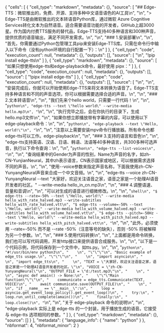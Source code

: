 {
 "cells": [
  {
   "cell_type": "markdown",
   "metadata": {},
   "source": [
    "## Edge-TTS：微软推出的，免费、开源、支持多种中文语音语色的AI工具\n",
    "\n",
    "> Edge-TTS是由微软推出的文本转语音Python库，通过微软 Azure Cognitive Services转化文本为自然语音。适合需要语音功能的开发者，GitHub上超3000星。作为国内付费TTS服务的替代品，Edge-TTS支持40多种语言和300种声音，提供优质的语音输出，满足不同开发需求。\n",
    "\n",
    "### 1.安装部署\n",
    "\n",
    "首先，你需要通过Python包管理工具pip来安装Edge-TTS库。只需在命令行中输入以下命令（没有python环境的自行配置一下）：\n"
   ]
  },
  {
   "cell_type": "code",
   "execution_count": null,
   "metadata": {},
   "outputs": [],
   "source": [
    "\n",
    "!pip install edge-tts\n"
   ]
  },
  {
   "cell_type": "markdown",
   "metadata": {},
   "source": [
    "如果只想使用edge-tts和edge-playback命令，最好使用 pipx："
   ]
  },
  {
   "cell_type": "code",
   "execution_count": null,
   "metadata": {},
   "outputs": [],
   "source": [
    "!pipx install edge-tts"
   ]
  },
  {
   "cell_type": "code",
   "execution_count": null,
   "metadata": {},
   "outputs": [],
   "source": [
    "\n",
    "\n",
    "安装完成后，你就可以开始使用Edge-TTS来将文本转换为语音了。Edge-TTS支持多种语言和不同的声音选项，你可以根据需要选择合适的声音。\n",
    "\n",
    "### 2.文本转语音\n",
    "\n",
    "我们先来个hello world，只需要一行代码！\n",
    "\n",
    "```python\n",
    "edge-tts --text \"hello world\" --write-media hello.mp3\n",
    "```\n",
    "\n",
    "执行完毕之后，会在你执行的目录下，生成hello.mp3文件\n",
    "\n",
    "如果你想立即播放带有字幕的内容，可以使用以下edge-playback命令：\n",
    "\n",
    "```python\n",
    "edge-playback --text \"Hello, world!\"\n",
    "```\n",
    "\n",
    "注意以上需要安装mpv命令行播放器。所有命令也都edge-tts可以工作。edge-playback\n",
    "\n",
    "### 3.支持的语言和音色\n",
    "\n",
    "edge-tts支持英语、汉语、日语、韩语、法语等40多种语言，共300多种可选声音，执行以下命令查询：\n",
    "\n",
    "```python\n",
    "edge-tts --list-voices\n",
    "```\n",
    "\n",
    "查询结果中的Gender为声音的性别，Name为声音的名字，如zh-CN-YunjianNeural，其中zh表示语言，CN表示国家或地区，可以根据需求选择不同的声音。\n",
    "\n",
    "使用--voice参数来指定声音名称，下面我使用zh-CN-YunyangNeural声音来合成一个中文音频。\n",
    "\n",
    "edge-tts --voice zh-CN-YunyangNeural --text \"大家好，欢迎关注语音之家，语音之家是一个助理AI语音开发者的社区。\" --write-media hello_in_cn.mp3\n",
    "\n",
    "### 4.调整语速、音量和音调\n",
    "\n",
    "可以对生成的语音进行细微修改。\n",
    "\n",
    "```shell\n",
    "$ edge-tts --rate=-50% --text \"Hello, world!\" --write-media hello_with_rate_halved.mp3 --write-subtitles hello_with_rate_halved.vtt\n",
    "$ edge-tts --volume=-50% --text \"Hello, world!\" --write-media hello_with_volume_halved.mp3 --write-subtitles hello_with_volume_halved.vtt\n",
    "$ edge-tts --pitch=-50Hz --text \"Hello, world!\" --write-media hello_with_pitch_halved.mp3 --write-subtitles hello_with_pitch_halved.vtt\n",
    "```\n",
    "\n",
    "此外，必须使用 --rate=-50% 而不是 --rate -50%（注意等号的缺失），否则 -50% 将被解释为另一个参数。\n",
    "\n",
    "### 5.使用代码转换\n",
    "\n",
    "上面都是用命令转换，我们也可以写代码调用，开发http接口来提供语音合成服务。\n",
    "\n",
    "以下是一个代码示例，将代码保存到一个文件中，如tts.py。\n",
    "\n",
    "```python\n",
    "#!/usr/bin/env python3\n",
    "    \n",
    "\"\"\"\n",
    "Basic example of edge_tts usage.\n",
    "\"\"\"\n",
    "    \n",
    "import asyncio\n",
    "    \n",
    "import edge_tts\n",
    "    \n",
    "TEXT = \"大家好，欢迎关注语音之家，语音之家是一个助理AI语音开发者的社区。\"\n",
    "VOICE = \"zh-CN-YunyangNeural\"\n",
    "OUTPUT_FILE = \"d:/test.mp3\"\n",
    "    \n",
    "    \n",
    "async def amain() -> None:\n",
    "    \"\"\"Main function\"\"\"\n",
    "    communicate = edge_tts.Communicate(TEXT, VOICE)\n",
    "    await communicate.save(OUTPUT_FILE)\n",
    "    \n",
    "    \n",
    "if __name__ == \"__main__\":\n",
    "    loop = asyncio.get_event_loop_policy().get_event_loop()\n",
    "    try:\n",
    "        loop.run_until_complete(amain())\n",
    "    finally:\n",
    "        loop.close()\n",
    "```\n",
    "\n",
    "关于 edge-playback 命令的说明\n",
    "\n",
    "edge-playback 实际上是 edge-tts 的一个封装，用于播放生成的语音。它接受与 edge-tts 选项相同的参数。"
   ]
  },
  {
   "cell_type": "markdown",
   "metadata": {},
   "source": []
  }
 ],
 "metadata": {
  "language_info": {
   "name": "python"
  }
 },
 "nbformat": 4,
 "nbformat_minor": 2
}
